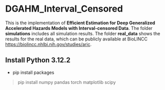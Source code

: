 # DGAHM_Interval_Censored

This is the implementation of **Efficient Estimation for Deep Generalized Accelerated Hazards Models with Interval-censored Data**. The folder **simulations** includes all simulation results. The folder **real_data** 
shows the results for the real data, which can be publicly available at BioLINCC https://biolincc.nhlbi.nih.gov/studies/aric.

## Install Python 3.12.2

+ pip install packages

> pip install numpy pandas torch matplotlib scipy

